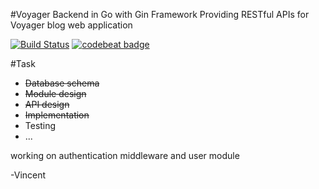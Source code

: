 #Voyager Backend in Go with Gin Framework
Providing RESTful APIs for Voyager blog web application

[![Build Status](https://travis-ci.org/vincentsma/voyager-golang.svg?branch=master)](https://travis-ci.org/vincentsma/voyager-golang)
[![codebeat badge](https://codebeat.co/badges/aa561012-c016-40eb-a898-ee72da718e50)](https://codebeat.co/projects/github-com-vincentsma-voyager-golang)

#Task
- ~~Database schema~~
- ~~Module design~~
- ~~API design~~
- ~~Implementation~~
- Testing
- ...

working on authentication middleware and user module

-Vincent
